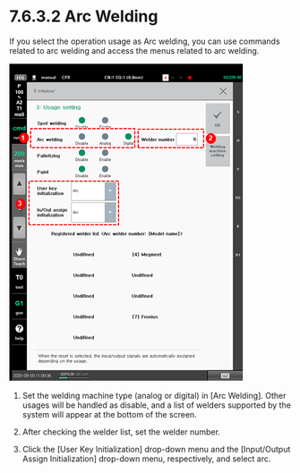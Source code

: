 # 7.6.3.2 Arc Welding

If you select the operation usage as Arc welding, you can use commands related to arc welding and access the menus related to arc welding.

![Figure 66 Operation Usage &#x2013; Arc Welding](../../../.gitbook/assets/image%20%28496%29.png)

1.	Set the welding machine type \(analog or digital\) in \[Arc Welding\]. Other usages will be handled as disable, and a list of welders supported by the system will appear at the bottom of the screen.

2.	After checking the welder list, set the welder number.

3.	Click the \[User Key Initialization\] drop-down menu and the \[Input/Output Assign Initialization\] drop-down menu, respectively, and select arc.





